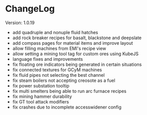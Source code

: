 # ChangeLog

Version: 1.0.19

- add quadruple and nonuple fluid hatches
- add rock breaker recipes for basalt, blackstone and deepslate
- add compass pages for material items and improve layout
- allow filling machines from EMI's recipe view
- allow setting a mining tool tag for custom ores using KubeJS
- language fixes and improvements
- fix floating ore indicators being generated in certain situations
- fix connected textures for GCyM machines
- fix fluid pipes not selecting the best channel
- fix steam boilers not accepting creosote as a fuel
- fix power substation tooltip
- fix multi smelters being able to run arc furnace recipes
- fix mining hammer durability
- fix GT tool attack modifiers
- fix crashes due to incomplete accesswidener config
